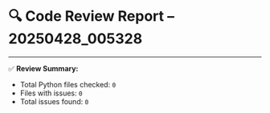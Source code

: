 # 🔍 Code Review Report – 20250428_005328

---

✅ **Review Summary:**
- Total Python files checked: `0`
- Files with issues: `0`
- Total issues found: `0`
